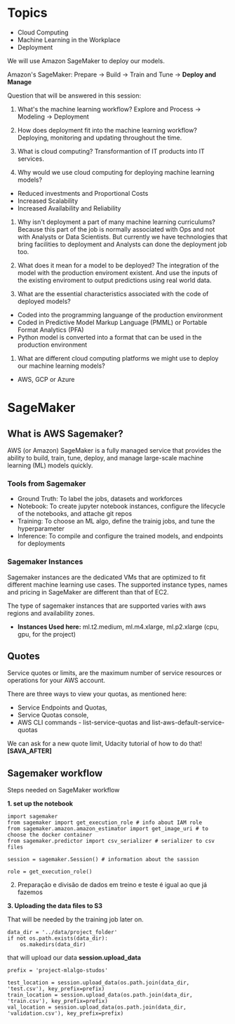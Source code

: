 # Topics

- Cloud Computing
- Machine Learning in the Workplace
- Deployment

We will use Amazon SageMaker to deploy our models.

Amazon's SageMaker: Prepare -> Build -> Train and Tune -> **Deploy and Manage**

Question that will be answered in this session:

1. What's the machine learning workflow?
Explore and Process -> Modeling -> Deployment

1. How does deployment fit into the machine learning workflow?
Deploying, monitoring and updating throughout the time.

1. What is cloud computing?
Transformantion of IT products into IT services.

1. Why would we use cloud computing for deploying machine learning models?
- Reduced investments and Proportional Costs
- Increased Scalability
- Increased Availability and Reliability

1. Why isn't deployment a part of many machine learning curriculums?
Because this part of the job is normally associated with Ops and not with Analysts or Data Scientists. But currently we have technologies that bring facilities to deployment and Analysts can done the deployment job too.

1. What does it mean for a model to be deployed?
The integration of the model with the production enviroment existent. And use the inputs of the existing enviroment to output predictions using real world data.

1. What are the essential characteristics associated with the code of deployed models?
- Coded into the programming languange of the production environment
- Coded in Predictive Model Markup Language (PMML) or Portable Format Analytics (PFA)
- Python model is converted into a format that can be used in the production environment

1. What are different cloud computing platforms we might use to deploy our machine learning models?
- AWS, GCP or Azure

# SageMaker

## What is AWS Sagemaker?

AWS (or Amazon) SageMaker is a fully managed service that provides the ability to build, train, tune, deploy, and manage large-scale machine learning (ML) models quickly.

### Tools from Sagemaker

- Ground Truth: To label the jobs, datasets and workforces
- Notebook: To create jupyter notebook instances, configure the lifecycle of the notebooks, and attache git repos
- Training: To choose an ML algo, define the trainig jobs, and tune the hyperparameter
- Inference: To compile and configure the trained models, and endpoints for deployments

### Sagemaker Instances

Sagemaker instances are the dedicated VMs that are optimized to fit different machine learning use cases. The supported instance types, names and pricing in SageMaker are different than that of EC2.

The type of sagemaker instances that are supported varies with aws regions and availability zones.

- **Instances Used here:** ml.t2.medium, ml.m4.xlarge, ml.p2.xlarge (cpu, gpu, for the project)

## Quotes

Service quotes or limits, are the maximum number of service resources or operations for your AWS account.

There are three ways to view your quotas, as mentioned here:
- Service Endpoints and Quotas,
- Service Quotas console,
- AWS CLI commands - list-service-quotas and list-aws-default-service-quotas

We can ask for a new quote limit, Udacity tutorial of how to do that! **[SAVA_AFTER]**

## Sagemaker workflow

Steps needed on SageMaker workflow

**1. set up the notebook**

```
import sagemaker
from sagemaker import get_execution_role # info about IAM role
from sagemaker.amazon.amazon_estimator import get_image_uri # to choose the docker container
from sagemaker.predictor import csv_serializer # serializer to csv files

session = sagemaker.Session() # information about the sassion

role = get_execution_role()

```

2. Preparação e divisão de dados em treino e teste é igual ao que já fazemos

**3. Uploading the data files to S3**

That will be needed by the training job later on.

```
data_dir = '../data/project_folder'
if not os.path.exists(data_dir):
    os.makedirs(data_dir)
```

that will upload our data
**session.upload_data**

```
prefix = 'project-mlalgo-studos'

test_location = session.upload_data(os.path.join(data_dir, 'test.csv'), key_prefix=prefix)
train_location = session.upload_data(os.path.join(data_dir, 'train.csv'), key_prefix=prefix)
val_location = session.upload_data(os.path.join(data_dir, 'validation.csv'), key_prefix=prefix)


```

